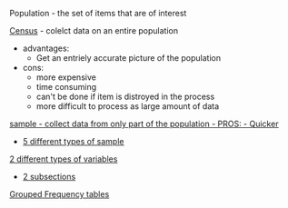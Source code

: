 Population - the set of items that are of interest 

<ins>Census</ins> - colelct data on an entire population 
- advantages:
	- Get an entriely accurate picture of the population
- cons:
	- more expensive
	- time consuming 
	- can't be done if item is distroyed in the process
	- more difficult to process as large amount of data  
 
<u>sample<u> - collect data from only part of the population
	- PROS:
		- Quicker

- 5 different types of sample

2 different types of variables
- 2 subsections

Grouped Frequency tables 




